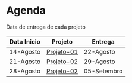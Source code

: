 # Agenda 

Data de entrega de cada projeto

| Data Inicio | Projeto                          | Entrega |
|------------|-------------------------------------|----------|
| 14-Agosto  | [Projeto-01](classes/projeto1/enunciado.md)  | 22-Agosto   |
| 21-Agosto  | [Projeto-02](classes/projeto2/enunciado.md)  | 29-Agosto   |
| 28-Agosto  | [Projeto-02](classes/projeto3/enunciado.md)  | 05-Setembro   |
